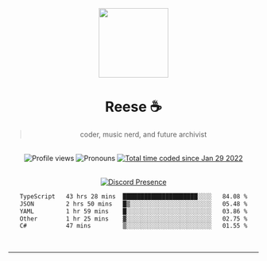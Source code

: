 <div align='center'>
  <img src='https://avatars.githubusercontent.com/u/73779441?v=4' width='140' height='140' />
  <h1>Reese ☕️</h1>
  <blockquote>coder, music nerd, and future archivist</blockquote>
  
  <br />
  
  <img alt="Profile views" src="https://komarev.com/ghpvc/?username=ruffpuff1" />
  <img alt='Pronouns' src='https://img.shields.io/endpoint?url=https://pronoundb.org/shields/61181f81be124c42b207bffd' />
  <a href="https://wakatime.com/@72bf611d-9557-4a85-aa1d-46f6a3346744"><img src="https://wakatime.com/badge/user/72bf611d-9557-4a85-aa1d-46f6a3346744.svg" alt="Total time coded since Jan 29 2022" /></a>

<br />
<br />

<div align='center'>
  
[![Discord Presence](https://lanyard.cnrad.dev/api/486396074282450946)](https://discord.com/users/486396074282450946)
  
</div>

<div align='center'>
  
<!--START_SECTION:waka-->

```txt
TypeScript   43 hrs 28 mins  █████████████████████░░░░   84.08 %
JSON         2 hrs 50 mins   █▒░░░░░░░░░░░░░░░░░░░░░░░   05.48 %
YAML         1 hr 59 mins    █░░░░░░░░░░░░░░░░░░░░░░░░   03.86 %
Other        1 hr 25 mins    ▓░░░░░░░░░░░░░░░░░░░░░░░░   02.75 %
C#           47 mins         ▒░░░░░░░░░░░░░░░░░░░░░░░░   01.55 %
```

<!--END_SECTION:waka-->
  
</div>
  
</div><br />

<hr />
